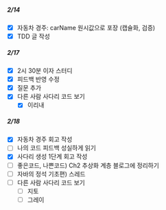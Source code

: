 ##### 2/14

- [x] 자동차 경주: carName 원시값으로 포장 (캡슐화, 검증)
- [x] TDD 글 작성

##### 2/17

- [x] 2시 30분 이자 스터디
- [x] 피드백 반영 수정
- [x] 질문 추가
- [X] 다른 사람 사다리 코드 보기
    - [X] 이리내

##### 2/18
- [x] 자동차 경주 회고 작성
- [ ] 나의 코드 피드백 성실하게 읽기
- [x] 사다리 생성 1단계 회고 작성
- [ ] 좋은코드, 나쁜코드) Ch2 추상화 계층 블로그에 정리하기
- [ ] 자바의 정석 기초편) 스레드
- [ ] 다른 사람 사다리 코드 보기
  - [ ] 지토
  - [ ] 그레이
